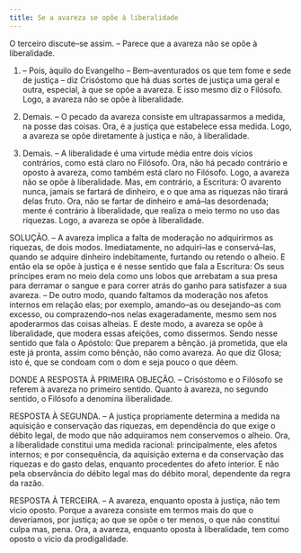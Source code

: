 ```yaml
---
title: Se a avareza se opõe à liberalidade
---
```


O terceiro discute–se assim. – Parece que a avareza não se opõe à liberalidade.  

1. – Pois, àquilo do Evangelho – Bem–aventurados os que tem fome e sede de justiça – diz Crisóstomo que há duas sortes de justiça uma geral e outra, especial, à que se opõe a avareza. E isso mesmo diz o Filósofo. Logo, a avareza não se opõe à liberalidade.  

2. Demais. – O pecado da avareza consiste em ultrapassarmos a medida, na posse das coisas. Ora, é a justiça que estabelece essa medida. Logo, a avareza se opõe diretamente à justiça e não, à liberalidade.  

3. Demais. – A liberalidade é uma virtude média entre dois vícios contrários, como está claro no Filósofo. Ora, não há pecado contrário e oposto à avareza, como também está claro no Filósofo. Logo, a avareza não se opõe à liberalidade.  Mas, em contrário, a Escritura: O avarento nunca, jamais se fartará de dinheiro, e o que ama as riquezas não tirará delas fruto. Ora, não se fartar de dinheiro e amá–las desordenada; mente é contrário à liberalidade, que realiza o meio termo no uso das riquezas. Logo, a avareza se opõe à liberalidade.  

SOLUÇÃO. – A avareza implica a falta de moderação no adquirirmos as riquezas, de dois modos. Imediatamente, no adquiri–las e conservá–las, quando se adquire dinheiro indebitamente, furtando ou retendo o alheio. E então ela se opõe à justiça e é nesse sentido que fala a Escritura: Os seus príncipes eram no meio dela como uns lobos que arrebatam a sua presa para derramar o sangue e para correr atrás do ganho para satisfazer a sua avareza. – De outro modo, quando faltamos da moderação nos afetos internos em relação elas; por exemplo, amando–as ou desejando–as com excesso, ou comprazendo–nos nelas exageradamente, mesmo sem nos apoderarmos das coisas alheias. E deste modo, a avareza se opõe à liberalidade, que modera essas afeições, como dissermos. Sendo nesse sentido que fala o Apóstolo: Que preparem a bênção. já prometida, que ela este já pronta, assim como bênção, não como avareza. Ao que diz Glosa; isto é, que se condoam com o dom e seja pouco o que dêem.  

DONDE A RESPOSTA À PRIMEIRA OBJEÇÃO. – Crisóstomo e o Filósofo se referem à avareza no primeiro sentido. Quanto à avareza, no segundo sentido, o Filósofo a denomina iliberalidade.  

RESPOSTA À SEGUNDA. – A justiça propriamente determina a medida na aquisição e conservação das riquezas, em dependência do que exige o débito legal, de modo que não adquiramos nem conservemos o alheio. Ora, a liberalidade constitui uma medida racional: principalmente, eles afetos internos; e por consequência, da aquisição externa e da conservação das riquezas e do gasto delas, enquanto procedentes do afeto interior. E não pela observância do débito legal mas do débito moral, dependente da regra da razão.  

RESPOSTA À TERCEIRA. – A avareza, enquanto oposta à justiça, não tem vicio oposto. Porque a avareza consiste em termos mais do que o deveríamos, por justiça; ao que se opõe o ter menos, o que não constitui culpa mas, pena. Ora, a avareza, enquanto oposta à liberalidade, tem como oposto o vício da prodigalidade.